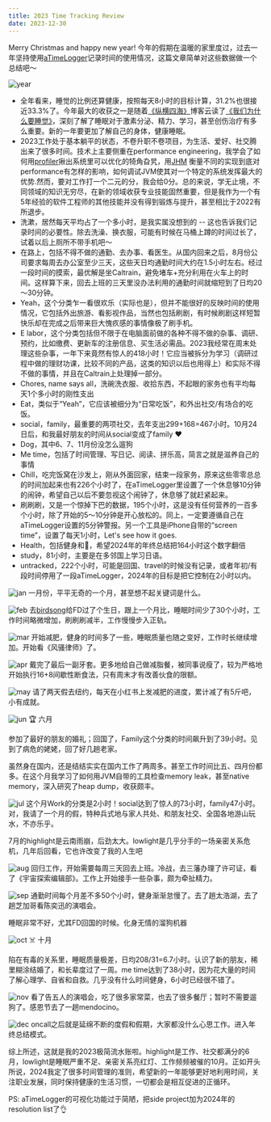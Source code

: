 ```yaml
---
title: 2023 Time Tracking Review
date: 2023-12-30
---
```


Merry Christmas and happy new year! 今年的假期在温暖的家里度过，过去一年坚持使用[aTimeLogger](http://www.atimelogger.com/)记录时间的使用情况，这篇文章简单对这些数据做一个总结吧～


![year](../images/2023_time_review/2023_time_review.PNG "year")
- 全年看来，睡觉的比例还算健康，按照每天8小时的目标计算，31.2%也很接近33.3%了。今年最大的收获之一是随着[《纵横四海》](https://podcasts.apple.com/us/podcast/%E7%BA%B5%E6%A8%AA%E5%9B%9B%E6%B5%B7/id1671490972)博客云读了[《我们为什么要睡觉》](https://yd.qq.com/web/bookDetail/121323f0729ac578121ce6f)，深刻了解了睡眠对于激素分泌、精力、学习，甚至创伤治疗有多么重要。新的一年要更加了解自己的身体，健康睡眠。
- 2023工作处于基本躺平的状态，不卷升职不卷项目，为生活、爱好、社交腾出来了很多时间。技术上主要侧重在performance engineering，我学会了如何用[profiler](https://github.com/async-profiler/async-profiler)揪出系统里可以优化的犄角旮旯，用[JHM](https://github.com/openjdk/jmh) 衡量不同的实现到底对performance有怎样的影响，如何调试JVM使其对一个特定的系统发挥最大的优势.然而，要对工作打一个二元的分，我会给0分。总的来说，学无止境，不同领域的知识无穷尽，在新的领域收获专业技能固然重要，但是我作为一个有5年经验的软件工程师的其他技能并没有得到锻炼与提升，甚至相比于2022有所退步。
- 洗漱，居然每天平均占了一个多小时，是我实属没想到的 -- 这也告诉我们记录时间的必要性。除去洗澡、换衣服，可能有时候在马桶上蹲的时间过长了，试着以后上厕所不带手机吧～
- 在路上，包括不得不做的通勤、去办事、看医生。从国内回来之后，8月份公司要求每周去办公室至少三天，这些天日均通勤时间大约在1.5小时左右。经过一段时间的摸索，最优解是坐Caltrain，避免堵车+充分利用在火车上的时间。这样算下来，回去上班的三天里没办法利用的通勤时间就缩短到了日均20～30分钟。
- Yeah，这个分类乍一看很欢乐（实际也是），但并不能很好的反映时间的使用情况，它包括外出旅游、看影视作品，当然也包括刷剧，有时候刷剧这样短暂快乐却在完成之后带来巨大愧疚感的事情像极了刷手机。
- E labor，这个分类包括但不限于在电脑面前做的各种不得不做的杂事、调研、预约，比如缴费、更新车的注册信息、买生活必需品。2023我经常在周末处理这些杂事，一年下来竟然有惊人的418小时！它应当被拆分为学习（调研过程中做的理财功课，比较不同的产品，这类的知识以后也用得上）和实际不得不做的事情，并且在Caltrain上处理掉一部分。
- Chores, name says all，洗碗洗衣服、收拾东西，不起眼的家务也有平均每天1个多小时的刚性支出
- Eat，类似于“Yeah”，它应该被细分为“日常吃饭”，和外出社交/有场合的吃饭。
- social，family，最重要的两项社交，去年支出299+168=467小时。10月24日后，和我最好朋友的时间从social变成了family ❤️
- Dog，其中6、7、11月份没怎么遛狗
- Me time，包括了时间管理、写日记、阅读、拼乐高，简言之就是滋养自己的事情
- Chill，吃完饭窝在沙发上，刚从外面回家，结束一段家务，原来这些零零总总的时间加起来也有226个小时了，在aTimeLogger里设置了一个休息够10分钟的闹钟，希望自己以后不要忽视这个闹钟了，休息够了就赶紧起来。
- 刷刷刷，又是一个惊掉下巴的数据，195个小时，这是没有任何营养的一百多个小时，除了开始的5～10分钟是开心放松的。同上，一定要遵循自己在aTimeLogger设置的5分钟警报。另一个工具是iPhone自带的“screen time”，设置了每天1小时，Let's see how it goes.
- Health，包括健身和🙈，希望2024年的年终总结把164小时这个数字翻倍
- study，81小时，主要是在多邻国上学习日语。
- untracked，222个小时，可能是回国、travel的时候没有记录，或者年初/有段时间停用了一段aTimeLogger，2024年的目标是把它控制在2小时以内。

![jan](../images/2023_time_review/IMG_4259.PNG "jan")
一月份，平平无奇的一个月，甚至想不起关键词是什么。

![feb](../images/2023_time_review/IMG_4260.PNG "feb")
去[birdsong](https://www.birdsongsf.com/)给FD过了个生日，跟上一个月比，睡眠时间少了30个小时，工作时间略微增加，刷刷刷减半，工作慢慢步入正轨。

![mar](../images/2023_time_review/IMG_4261.PNG "mar")
开始减肥，健身的时间多了一些，睡眠质量也随之变好，工作时长继续增加。开始看《风骚律师》了。

![apr](../images/2023_time_review/IMG_4262.PNG "apr")
戴完了最后一副牙套。更多地给自己做减脂餐，被同事说瘦了，较为严格地开始执行16+8间歇性断食法，只有周末才有改善伙食的限额。

![may](../images/2023_time_review/IMG_4263.PNG "may")
 请了两天假去纽约，每天在小红书上发减肥的进度，累计减了有5斤吧，小有成就。

![jun](../images/2023_time_review/IMG_4264.PNG "jun")
🏆 六月

参加了最好的朋友的婚礼；回国了，Family这个分类的时间飙升到了39小时。见到了病危的姥姥，回了好几趟老家。

虽然身在国内，还是结结实实在国内工作了两周多。甚至工作时间比五、四月份都多。在这个月我学习了如何用JVM自带的工具检查memory leak，甚至native memory，深入研究了heap dump，收获颇丰。

![jul](../images/2023_time_review/IMG_4265.PNG "jul")
这个月Work的分类是2小时！social达到了惊人的73小时，family47小时。对，我请了一个月的假，特种兵式地与家人共处、和朋友社交、全国各地游山玩水，不亦乐乎。

7月的highlight是云南雨崩，后劲太大。lowlight是几乎分手的一场亲密关系危机，几年后回看，它也许改变了我的人生吧

![aug](../images/2023_time_review/IMG_4266.PNG "aug")
回归工作，开始需要每周三天回去上班。冷战，去三藩办理了许可证，看了《宇宙探索编辑部》。工作上开始接手一些杂事，颇为牵扯精力。

![sep](../images/2023_time_review/IMG_4267.PNG "sep")
通勤时间每个月差不多50个小时，健身渐渐怠慢了。去了趟太浩湖，去了趟芝加哥看陈奕迅的演唱会。

睡眠非常不好，尤其FD回国的时候。化身无情的溜狗机器

![oct](../images/2023_time_review/IMG_4268.PNG "oct")
☠️ 十月

陷在有毒的关系里，睡眠质量极差，日均208/31=6.7小时。认识了新的朋友，稀里糊涂结婚了，和长辈度过了一周。me time达到了38小时，因为花大量的时间了解心理学、自省和自救。几乎没有什么时间健身，6小时已经很不错了。

![nov](../images/2023_time_review/IMG_4269.PNG "nov")
看了告五人的演唱会，吃了很多家常菜，也去了很多餐厅；暂时不需要遛狗了。感恩节去了一趟mendocino。

![dec](../images/2023_time_review/IMG_4270.PNG "dec")
oncall之后就是延绵不断的度假和假期，大家都没什么心思工作。进入年终总结模式。

综上所述，这就是我的2023极简流水账啦。highlight是工作、社交都满分的6月，lowlight是睡眠严重不足、亲密关系亮红灯、工作频频被催的10月。正如开头所说，2024我定了很多时间管理的准则，希望新的一年能够更好地利用时间，关注职业发展，同时保持健康的生活习惯，一切都会是相互促进的正循环。

PS: aTimeLogger的可视化功能过于简陋，把side project加为2024年的resolution list了👌